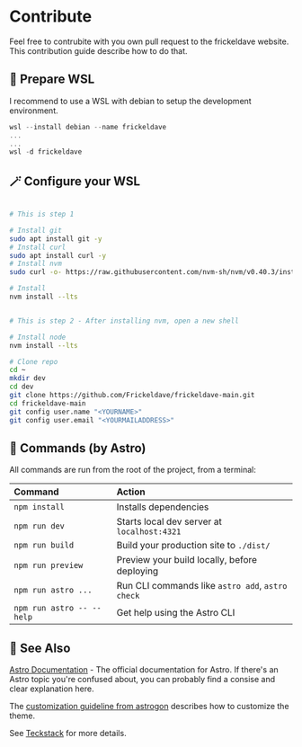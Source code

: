 # Contribute

Feel free to contrubite with you own pull request to the frickeldave website. This contribution guide describe how to do that. 

## 🎈 Prepare WSL

I recommend to use a WSL with debian to setup the development environment.

```powershell
wsl --install debian --name frickeldave
...
...
wsl -d frickeldave
```

## 🪄 Configure your WSL

```bash

# This is step 1

# Install git
sudo apt install git -y
# Install curl
sudo apt install curl -y
# Install nvm
sudo curl -o- https://raw.githubusercontent.com/nvm-sh/nvm/v0.40.3/install.sh | bash

# Install 
nvm install --lts
```

```bash

# This is step 2 - After installing nvm, open a new shell

# Install node
nvm install --lts

# Clone repo
cd ~
mkdir dev
cd dev
git clone https://github.com/Frickeldave/frickeldave-main.git
cd frickeldave-main
git config user.name "<YOURNAME>"
git config user.email "<YOURMAILADDRESS>"

```

## 🧞 Commands (by Astro)

All commands are run from the root of the project, from a terminal:

| Command                   | Action                                           |
| :------------------------ | :----------------------------------------------- |
| `npm install`             | Installs dependencies                            |
| `npm run dev`             | Starts local dev server at `localhost:4321`      |
| `npm run build`           | Build your production site to `./dist/`          |
| `npm run preview`         | Preview your build locally, before deploying     |
| `npm run astro ...`       | Run CLI commands like `astro add`, `astro check` |
| `npm run astro -- --help` | Get help using the Astro CLI                     |


## 🧾 See Also

[Astro Documentation](https://docs.astro.build) - The official documentation for Astro. If there's an Astro topic you're confused about, you can probably find a consise and clear explanation here.

The [customization guideline from astrogon](https://github.com/astrogon/astrogon/blob/main/docs/customization.md) describes how to customize the theme. 

See [Teckstack](https://github.com/astrogon/astrogon/blob/main/docs/tech-stack.md) for more details.